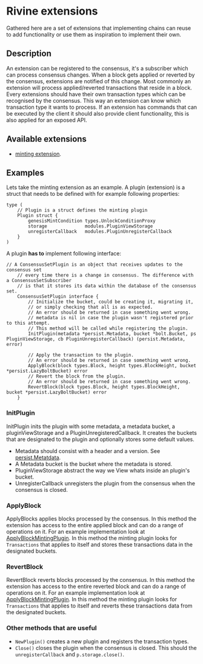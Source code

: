 # Rivine extensions

Gathered here are a set of extensions that implementing chains can reuse to add functionality or use them as inspiration to implement their own.

## Description

An extension can be registered to the consensus, it's a subscriber which can process consensus changes. When a block gets applied or reverted by the consensus, extensions are notified of this change. Most commonly an extension will process applied/reverted transactions that reside in a block. Every extensions should have their own transaction types which can be recognised by the consensus. This way an extension can know which transaction type it wants to process. If an extension has commands that can be executed by the client it should also provide client functionality, this is also applied for an exposed API.

## Available extensions

- [minting extension](./minting/readme.md).

## Examples

Lets take the minting extension as an example. A plugin (extension) is a struct that needs to be defined with for example following properties:

```golang
type (
	// Plugin is a struct defines the minting plugin
	Plugin struct {
		genesisMintCondition types.UnlockConditionProxy
		storage              modules.PluginViewStorage
		unregisterCallback   modules.PluginUnregisterCallback
	}
)
```

A plugin **has to** implement following interface:

```golang
// A ConsensusSetPlugin is an object that receives updates to the consensus set
	// every time there is a change in consensus. The difference with a ConsensusSetSubscriber
	// is that it stores its data within the database of the consensus set.
	ConsensusSetPlugin interface {
		// Initialize the bucket, could be creating it, migrating it,
		// or simply checking that all is as expected.
		// An error should be returned in case something went wrong.
		// metadata is nil in case the plugin wasn't registered prior to this attempt.
		// This method will be called while registering the plugin.
		InitPlugin(metadata *persist.Metadata, bucket *bolt.Bucket, ps PluginViewStorage, cb PluginUnregisterCallback) (persist.Metadata, error)

		// Apply the transaction to the plugin.
		// An error should be returned in case something went wrong.
		ApplyBlock(block types.Block, height types.BlockHeight, bucket *persist.LazyBoltBucket) error
		// Revert the block from the plugin.
		// An error should be returned in case something went wrong.
		RevertBlock(block types.Block, height types.BlockHeight, bucket *persist.LazyBoltBucket) error
	}
```

### InitPlugin

InitPlugin inits the plugin with some metadata, a metadata bucket, a pluginViewStorage and a PluginUnregisteredCallback.
It creates the buckets that are designated to the plugin and optionally stores some default values.

* Metadata should consist with a header and a version. See [persist.Metatdata](https://godoc.org/github.com/threefoldtech/rivine/persist#Metadata).
* A Metadata bucket is the bucket where the metadata is stored.
* PluginViewStorage abstract the way we View whats inside an plugin's bucket.
* UnregisterCallback unregisters the plugin from the consensus when the consensus is closed.

### ApplyBlock

ApplyBlocks applies blocks processed by the consensus. In this method the extension has access to the entire applied block and can do a range of operations on it. For an example implementation look at [ApplyBlockMintingPlugin](https://github.com/threefoldtech/rivine/blob/75993ba4f451b08b970e593ba6c3e99d5fb492e9/extensions/minting/minting.go#L73). In this method the minting plugin looks for `Transactions` that applies to itself and stores these transactions data in the designated buckets.


### RevertBlock

RevertBlock reverts blocks processed by the consensus. In this method the extension has access to the entire reverted block and can do a range of operations on it. For an example implementation look at [ApplyBlockMintingPlugin](https://github.com/threefoldtech/rivine/blob/75993ba4f451b08b970e593ba6c3e99d5fb492e9/extensions/minting/minting.go#L105). In this method the minting plugin looks for `Transactions` that applies to itself and reverts these transactions data from the designated buckets.

### Other methods that are useful

* `NewPlugin()` creates a new plugin and registers the transaction types.
* `Close()` closes the plugin when the consensus is closed. This should the `unregisterCallback` and `p.storage.close()`.


